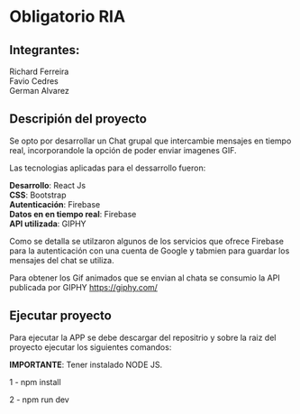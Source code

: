 # Obligatorio RIA

## Integrantes:
Richard Ferreira  
Favio Cedres  
German Alvarez  


## Descripión del proyecto

Se opto por desarrollar un Chat grupal que intercambie mensajes en tiempo real, incorporandole la opción de poder enviar imagenes GIF.

Las tecnologias aplicadas para el dessarrollo fueron:

**Desarrollo**: React Js  
**CSS**: Bootstrap  
**Autenticación**: Firebase  
**Datos en en tiempo real**: Firebase  
**API utilizada**: GIPHY  

Como se detalla se utilzaron algunos de los servicios que ofrece Firebase para la autenticación con una cuenta de Google y tabmien para guardar los mensajes del chat se utiliza.

Para obtener los Gif animados que se envian al chata se consumio la API publicada por GIPHY https://giphy.com/

## Ejecutar proyecto

Para ejecutar la APP se debe descargar del repositrio y sobre la raiz del proyecto ejecutar los siguientes comandos:

**IMPORTANTE**: Tener instalado NODE JS.

1 - npm install

2 - npm run dev